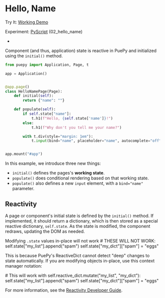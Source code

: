 # Hello, Name

<tldr>
    <p>Try It: <a href="https://kkinder.pyscriptapps.com/puepy-tutorial/latest/02_hello_name/index.html">Working Demo</a></p>
    <p>Experiment: <a href="https://pyscript.com/@kkinder/puepy-tutorial/latest">PyScript</a> (02_hello_name)</p>
</tldr>

- 

Component (and thus, application) state is reactive in PuePy and initialized using the `initial()` method.

```Python
from puepy import Application, Page, t

app = Application()


@app.page()
class HelloNamePage(Page):
    def initial(self):
        return {"name": ""}

    def populate(self):
        if self.state["name"]:
            t.h1(f"Hello, {self.state['name']}!")
        else:
            t.h1(f"Why don't you tell me your name?")

        with t.div(style="margin: 1em"):
            t.input(bind="name", placeholder="name", autocomplete="off")


app.mount("#app")
```

In this example, we introduce three new things:

- `initial()` defines the pages's **working state**.
- `populate()` does conditional rendering based on that working state.
- `populate()` also defines a new `input` element, with a `bind="name"` parameter.

## Reactivity

A page or component's initial state is defined by the `initial()` method. If implemented, it should return a dictionary,
which is then stored as a special reactive dictionary, `self.state`. As the state is modified, the component redraws,
updating the DOM as needed.

<warning>
Modifying <code>.state</code> values in-place <emphasis>will not work</emphasis>

<code-block lang="python">
# THESE WILL NOT WORK:
self.state["my_list"].append("spam")
self.state["my_dict"]["spam"] = "eggs"
</code-block>

This is because PuePy's ReactiveDict cannot detect "deep" changes to state automatically. If you are  modifying objects
in-place, use this context manager notation:

<code-block lang="python">
# This will work
with self.reactive_dict.mutate("my_list", "my_dict"):
    self.state["my_list"].append("spam")
    self.state["my_dict"]["spam"] = "eggs"
</code-block>

For more information, see the [Reactivity Developer Guide](Reactivity.md).
</warning>
